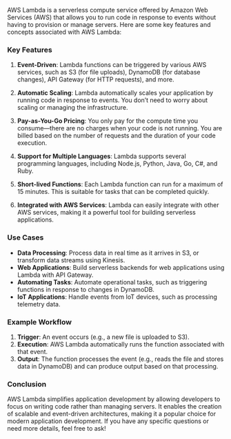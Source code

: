 AWS Lambda is a serverless compute service offered by Amazon Web Services (AWS) that allows you to run code in response to events without having to provision or manage servers. Here are some key features and concepts associated with AWS Lambda:

### Key Features

1. **Event-Driven**: Lambda functions can be triggered by various AWS services, such as S3 (for file uploads), DynamoDB (for database changes), API Gateway (for HTTP requests), and more.

2. **Automatic Scaling**: Lambda automatically scales your application by running code in response to events. You don’t need to worry about scaling or managing the infrastructure.

3. **Pay-as-You-Go Pricing**: You only pay for the compute time you consume—there are no charges when your code is not running. You are billed based on the number of requests and the duration of your code execution.

4. **Support for Multiple Languages**: Lambda supports several programming languages, including Node.js, Python, Java, Go, C#, and Ruby.

5. **Short-lived Functions**: Each Lambda function can run for a maximum of 15 minutes. This is suitable for tasks that can be completed quickly.

6. **Integrated with AWS Services**: Lambda can easily integrate with other AWS services, making it a powerful tool for building serverless applications.

### Use Cases

- **Data Processing**: Process data in real time as it arrives in S3, or transform data streams using Kinesis.
- **Web Applications**: Build serverless backends for web applications using Lambda with API Gateway.
- **Automating Tasks**: Automate operational tasks, such as triggering functions in response to changes in DynamoDB.
- **IoT Applications**: Handle events from IoT devices, such as processing telemetry data.

### Example Workflow

1. **Trigger**: An event occurs (e.g., a new file is uploaded to S3).
2. **Execution**: AWS Lambda automatically runs the function associated with that event.
3. **Output**: The function processes the event (e.g., reads the file and stores data in DynamoDB) and can produce output based on that processing.

### Conclusion

AWS Lambda simplifies application development by allowing developers to focus on writing code rather than managing servers. It enables the creation of scalable and event-driven architectures, making it a popular choice for modern application development. If you have any specific questions or need more details, feel free to ask!
